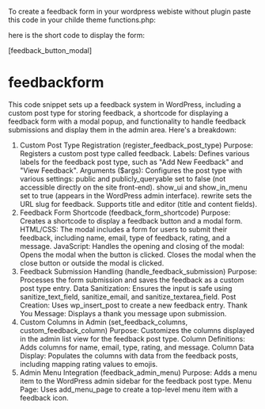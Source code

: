 To create a feedback form in your wordpress webiste without plugin paste this code in your childe theme functions.php:

here is the short code to display the form:

[feedback_button_modal]



# feedbackform

This code snippet sets up a feedback system in WordPress, including a custom post type for storing feedback, a shortcode for displaying a feedback form with a modal popup, and functionality to handle feedback submissions and display them in the admin area. Here's a breakdown:

1. Custom Post Type Registration (register_feedback_post_type)
Purpose: Registers a custom post type called feedback.
Labels: Defines various labels for the feedback post type, such as "Add New Feedback" and "View Feedback".
Arguments ($args): Configures the post type with various settings:
public and publicly_queryable set to false (not accessible directly on the site front-end).
show_ui and show_in_menu set to true (appears in the WordPress admin interface).
rewrite sets the URL slug for feedback.
Supports title and editor (title and content fields).
2. Feedback Form Shortcode (feedback_form_shortcode)
Purpose: Creates a shortcode to display a feedback button and a modal form.
HTML/CSS: The modal includes a form for users to submit their feedback, including name, email, type of feedback, rating, and a message.
JavaScript: Handles the opening and closing of the modal:
Opens the modal when the button is clicked.
Closes the modal when the close button or outside the modal is clicked.
3. Feedback Submission Handling (handle_feedback_submission)
Purpose: Processes the form submission and saves the feedback as a custom post type entry.
Data Sanitization: Ensures the input is safe using sanitize_text_field, sanitize_email, and sanitize_textarea_field.
Post Creation: Uses wp_insert_post to create a new feedback entry.
Thank You Message: Displays a thank you message upon submission.
4. Custom Columns in Admin (set_feedback_columns, custom_feedback_column)
Purpose: Customizes the columns displayed in the admin list view for the feedback post type.
Column Definitions: Adds columns for name, email, type, rating, and message.
Column Data Display: Populates the columns with data from the feedback posts, including mapping rating values to emojis.
5. Admin Menu Integration (feedback_admin_menu)
Purpose: Adds a menu item to the WordPress admin sidebar for the feedback post type.
Menu Page: Uses add_menu_page to create a top-level menu item with a feedback icon.

